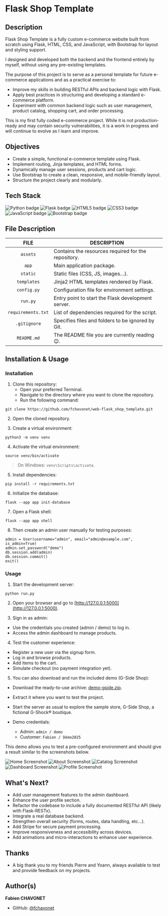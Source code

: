 # Flask Shop Template

## Description

Flask Shop Template is a fully custom e-commerce website built from scratch using Flask, HTML, CSS, and JavaScript, with Bootstrap for layout and styling support.

I designed and developed both the backend and the frontend entirely by myself, without using any pre-existing templates.

The purpose of this project is to serve as a personal template for future e-commerce applications and as a practical exercise to:

- Improve my skills in building RESTful APIs and backend logic with Flask.
- Apply best practices in structuring and developing a standard e-commerce platform.
- Experiment with common backend logic such as user management, product catalog, shopping cart, and order processing.

This is my first fully coded e-commerce project. While it is not production-ready and may contain security vulnerabilities, it is a work in progress and will continue to evolve as I learn and improve.

## Objectives

- Create a simple, functional e-commerce template using Flask.
- Implement routing, Jinja templates, and HTML forms.
- Dynamically manage user sessions, products and cart logic.
- Use Bootstrap to create a clean, responsive, and mobile-friendly layout.
- Structure the project clearly and modularly.

## Tech Stack

![Python badge](https://img.shields.io/badge/PYTHON-3776ab?logo=python&logoColor=white&style=for-the-badge)
![Flask badge](https://img.shields.io/badge/FLASK-000000?logo=flask&logoColor=white&style=for-the-badge)
![HTML5 badge](https://img.shields.io/badge/HTML5-e34f26?logo=html5&logoColor=white&style=for-the-badge)
![CSS3 badge](https://img.shields.io/badge/CSS3-1572b6?logo=css&logoColor=white&style=for-the-badge)
![JavaScript badge](https://img.shields.io/badge/JAVASCRIPT-f7df1e?logo=javascript&logoColor=black&style=for-the-badge)
![Bootstrap badge](https://img.shields.io/badge/BOOTSTRAP-7952b3?logo=bootstrap&logoColor=white&style=for-the-badge)

## File Description

| **FILE**           | **DESCRIPTION**                                     |
| :----------------: | --------------------------------------------------- |
| `assets`           | Contains the resources required for the repository. |
| `app`              | Main application package.                           |
| `static`           | Static files (CSS, JS, images…).                    |
| `templates`        | Jinja2 HTML templates rendered by Flask.            |
| `config.py`        | Configuration file for environment settings.        |
| `run.py`           | Entry point to start the Flask development server.  |
| `requirements.txt` | List of dependencies required for the script.       |
| `.gitignore`       | Specifies files and folders to be ignored by Git.   |
| `README.md`        | The README file you are currently reading 😉.       |

## Installation & Usage

### Installation

1. Clone this repository:
    - Open your preferred Terminal.
    - Navigate to the directory where you want to clone the repository.
    - Run the following command:

```
git clone https://github.com/fchavonet/web-flask_shop_template.git
```

2. Open the cloned repository.

3. Create a virtual environment:

```
python3 -m venv venv
```

4. Activate the virtual environment:

```
source venv/bin/activate
```

> On Windows: `venv\Scripts\activate`.

5. Install dependencies:

```
pip install -r requirements.txt
```

6. Initialize the database:

```
flask --app app init-database
```

7. Open a Flask shell:

```
flask --app app shell
```

8. Then create an admin user manually for testing purposes:

```
admin = User(username="admin", email="admin@example.com", is_admin=True)
admin.set_password("demo")
db.session.add(admin)
db.session.commit()
exit()
```

### Usage

1. Start the development server:

```
python run.py
```

2. Open your browser and go to [http://127.0.0.1:5000](http://127.0.0.1:5000).

3. Sign in as admin:

- Use the credentials you created (admin / demo) to log in.
- Access the admin dashboard to manage products.

4. Test the customer experience:

- Register a new user via the signup form.
- Log in and browse products.
- Add items to the cart.
- Simulate checkout (no payment integration yet).

5. You can also download and run the included demo (G-Side Shop):

- Download the ready-to-use archive: [demo-gside.zip](https://github.com/fchavonet/web-flask_shop_template/raw/main/assets/files/demo-gside.zip).
- Extract it where you want to test the project.
- Start the server as usual to explore the sample store, G-Side Shop, a fictional G-Shock® boutique.

- Demo credentials:
  - Admin: `admin / demo`
  - Customer: `Fabien / Démo2025`

This demo allows you to test a pre-configured environment and should give a result similar to the screenshots below.

![Home Screenshot](./assets/images/screenshots/home.webp)
![About Screenshot](./assets/images/screenshots/about.webp)
![Catalog Screenshot](./assets/images/screenshots/catalog.webp)
![Dashboard Screenshot](./assets/images/screenshots/dashboard.webp)
![Profile Screenshot](./assets/images/screenshots/profile.webp)

## What's Next?

- Add user management features to the admin dashboard.
- Enhance the user profile section.
- Refactor the codebase to include a fully documented RESTful API (likely with Flask-RESTx).
- Integrate a real database backend.
- Strengthen overall security (forms, routes, data handling, etc...).
- Add Stripe for secure payment processing.
- Improve responsiveness and accessibility across devices.
- Add animations and micro-interactions to enhance user experience.

## Thanks

- A big thank you to my friends Pierre and Yoann, always available to test and provide feedback on my projects.

## Author(s)

**Fabien CHAVONET**
- GitHub: [@fchavonet](https://github.com/fchavonet)

